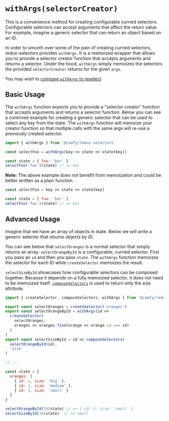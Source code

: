 # `withArgs(selectorCreator)`

This is a convenience method for creating configurable curried selectors. Configurable selectors can accept arguments that affect the return value. For example, imagine a generic selector that can return an object based on an ID.

In order to smooth over some of the pain of creating curried selectors, redux-selectors provides `withArgs`. It is a memoized wrapper that allows you to provide a selector creator function that accepts arguments and returns a selector. Under the hood, `withArgs` simply memoizes the selectors the provided `selectorCreator` returns for the given `args`.

You may wish to [compare `withArgs` to reselect](/docs/usage/comparing-with-reselect.md)

## Basic Usage

The `withArgs` function expects you to provide a "selector creator" function that accepts arguments and returns a selector function. Below you can see a contrived example for creating a generic selector that can be used to select any key from the state. The `withArgs` function will memoize your creator function so that multiple calls with the same args will re-use a previously created selector.

```js
import { withArgs } from '@comfy/redux-selectors'

const selectFoo = withArgs(key => state => state[key])

const state = { foo: 'bar' }
selectFoo('foo')(state) // => bar
```

**Note:** The above example does not benefit from memoization and could be better written as a plain function.

```js
const selectFoo = key => state => state[key]

const state = { foo: 'bar' }
selectFoo('foo')(state) // => bar
```

## Advanced Usage

Imagine that we have an array of objects in state. Below we will write a generic selector that returns objects by ID.

You can see below that `selectOranges` is a normal selector that simply returns an array. `selectOrangeById` is a configurable, curried selector. First you pass an `id` and then you pass `state`. The `withArgs` function memoizes the selector for each ID while `createSelector` memoizes the result.

`selectSizeById` showcases how configurable selectors can be composed together. Because it depends on a fully memoized selector, it does not need to be memoized itself. [`composeSelectors`](/docs/api/composeSelectors.md) is used to return only the size attribute.

```js
import { createSelector, composeSelectors, withArgs } from '@comfy/redux-selectors'

export const selectOranges = createSelector('oranges')
export const selectOrangeById = withArgs(id =>
  createSelector(
    selectOranges,
    oranges => oranges.find(orange => orange.id === id)
  )
)
export const selectSizeById = id => composeSelectors(
  selectOrangeById(id),
  'size'
)

// ---

const state = {
  oranges: [
    { id: 1, size: 'big' },
    { id: 2, size: 'medium' },
    { id: 3, size: 'small' }
  ]
}

selectOrangeById(3)(state) // => { id: 3, size: 'small' }
selectSizeById(3)(state)  // => small
```
